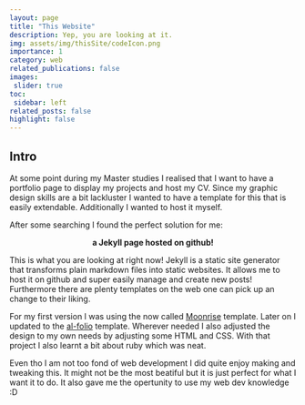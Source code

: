 ```yaml
---
layout: page
title: "This Website"
description: Yep, you are looking at it.
img: assets/img/thisSite/codeIcon.png
importance: 1
category: web
related_publications: false
images:
 slider: true
toc:
 sidebar: left
related_posts: false
highlight: false
---
```


## Intro

At some point during my Master studies I realised that I want to have a portfolio page to display my projects and host my CV. Since my graphic design skills are a bit lackluster I wanted to have a template for this that is easily extendable. Additionally I wanted to host it myself. 

After some searching I found the perfect solution for me: 
<p style="text-align:center"><b>a Jekyll page hosted on github!</b></p>


This is what you are looking at right now! Jekyll is a static site generator that transforms plain markdown files into static websites. It allows me to host it on github and super easily manage and create new posts! Furthermore there are plenty templates on the web one can pick up an change to their liking.

For my first version I was using the now called <a href="https://github.com/TolgaTatli/Moonrise">Moonrise</a> template. Later on I updated to the <a href="https://github.com/alshedivat/al-folio">al-folio</a> template. Wherever needed I also adjusted the design to my own needs by adjusting some HTML and CSS. With that project I also learnt a bit about ruby which was neat.

Even tho I am not too fond of web development I did quite enjoy making and tweaking this. It might not be the most beatiful but it is just perfect for what I want it to do. It also gave me the opertunity to use my web dev knowledge :D 

